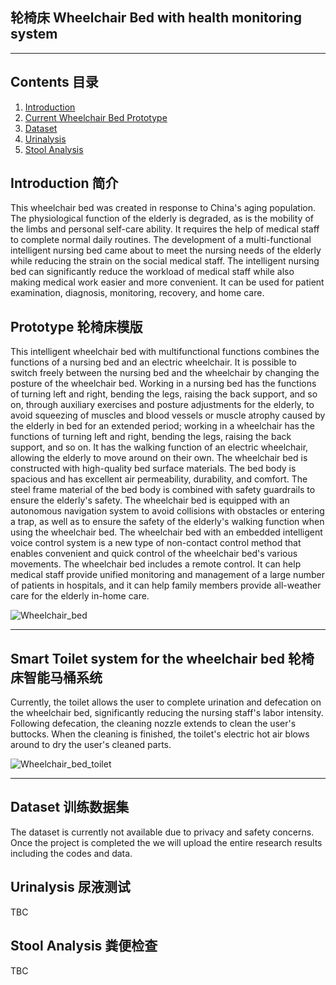 ## 轮椅床 Wheelchair Bed with health monitoring system

---

## Contents 目录
1. [Introduction](#Introduction)
2. [Current Wheelchair Bed Prototype](#Prototype)
3. [Dataset](#Dataset)
4. [Urinalysis](#Urinalysis)
5. [Stool Analysis](#StoolAnalysis)

## Introduction 简介
This wheelchair bed was created in response to China's aging population. The physiological function of the elderly is degraded, as is the mobility of the limbs and personal self-care ability. It requires the help of medical staff to complete normal daily routines. The development of a multi-functional intelligent nursing bed came about to meet the nursing needs of the elderly while reducing the strain on the social medical staff. The intelligent nursing bed can significantly reduce the workload of medical staff while also making medical work easier and more convenient. It can be used for patient examination, diagnosis, monitoring, recovery, and home care.

## Prototype 轮椅床模版
This intelligent wheelchair bed with multifunctional functions combines the functions of a nursing bed and an electric wheelchair. It is possible to switch freely between the nursing bed and the wheelchair by changing the posture of the wheelchair bed. Working in a nursing bed has the functions of turning left and right, bending the legs, raising the back support, and so on, through auxiliary exercises and posture adjustments for the elderly, to avoid squeezing of muscles and blood vessels or muscle atrophy caused by the elderly in bed for an extended period; working in a wheelchair has the functions of turning left and right, bending the legs, raising the back support, and so on. It has the walking function of an electric wheelchair, allowing the elderly to move around on their own. The wheelchair bed is constructed with high-quality bed surface materials. The bed body is spacious and has excellent air permeability, durability, and comfort. The steel frame material of the bed body is combined with safety guardrails to ensure the elderly's safety. The wheelchair bed is equipped with an autonomous navigation system to avoid collisions with obstacles or entering a trap, as well as to ensure the safety of the elderly's walking function when using the wheelchair bed. The wheelchair bed with an embedded intelligent voice control system is a new type of non-contact control method that enables convenient and quick control of the wheelchair bed's various movements. The wheelchair bed includes a remote control. It can help medical staff provide unified monitoring and management of a large number of patients in hospitals, and it can help family members provide all-weather care for the elderly in-home care.

![Wheelchair_bed](https://user-images.githubusercontent.com/91407897/134798444-5c903f76-b720-4750-be5f-74bf1e7a1aec.jpg)

---

## Smart Toilet system for the wheelchair bed 轮椅床智能马桶系统
Currently, the toilet allows the user to complete urination and defecation on the wheelchair bed, significantly reducing the nursing staff's labor intensity. Following defecation, the cleaning nozzle extends to clean the user's buttocks. When the cleaning is finished, the toilet's electric hot air blows around to dry the user's cleaned parts.

![Wheelchair_bed_toilet](https://user-images.githubusercontent.com/91407897/134798490-5c5e1c5e-96c7-4a07-aa29-be942e350ab9.jpg)

---

## Dataset 训练数据集
The dataset is currently not available due to privacy and safety concerns. Once the project is completed the we will upload the entire research results including the codes and data.  

## Urinalysis 尿液测试
TBC


## Stool Analysis 粪便检查
TBC
